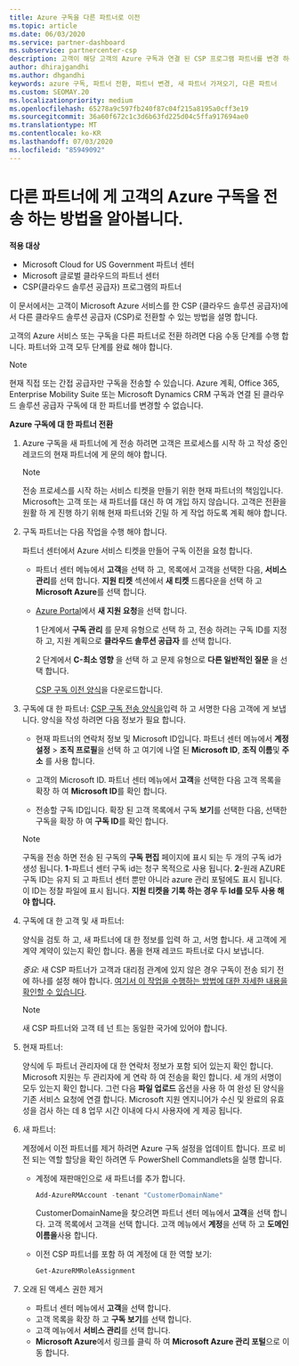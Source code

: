 ```yaml
---
title: Azure 구독을 다른 파트너로 이전
ms.topic: article
ms.date: 06/03/2020
ms.service: partner-dashboard
ms.subservice: partnercenter-csp
description: 고객이 해당 고객의 Azure 구독과 연결 된 CSP 프로그램 파트너를 변경 하는 데 도움을 주는 방법에 대해 알아봅니다.
author: dhirajgandhi
ms.author: dhgandhi
keywords: azure 구독, 파트너 전환, 파트너 변경, 새 파트너 가져오기, 다른 파트너
ms.custom: SEOMAY.20
ms.localizationpriority: medium
ms.openlocfilehash: 65278a9c597fb240f87c04f215a8195a0cff3e19
ms.sourcegitcommit: 36a60f672c1c3d6b63fd225d04c5ffa917694ae0
ms.translationtype: MT
ms.contentlocale: ko-KR
ms.lasthandoff: 07/03/2020
ms.locfileid: "85949092"
---
```

# <a name="learn-how-to-transfer-a-customers-azure-subscriptions-to-another-partner"></a>다른 파트너에 게 고객의 Azure 구독을 전송 하는 방법을 알아봅니다.

**적용 대상**

- Microsoft Cloud for US Government 파트너 센터
- Microsoft 글로벌 클라우드의 파트너 센터
- CSP(클라우드 솔루션 공급자) 프로그램의 파트너

이 문서에서는 고객이 Microsoft Azure 서비스를 한 CSP (클라우드 솔루션 공급자)에서 다른 클라우드 솔루션 공급자 (CSP)로 전환할 수 있는 방법을 설명 합니다.

고객의 Azure 서비스 또는 구독을 다른 파트너로 전환 하려면 다음 수동 단계를 수행 합니다. 파트너와 고객 모두 단계를 완료 해야 합니다.

>[!Note]  
>현재 직접 또는 간접 공급자만 구독을 전송할 수 있습니다.
>Azure 계획, Office 365, Enterprise Mobility Suite 또는 Microsoft Dynamics CRM 구독과 연결 된 클라우드 솔루션 공급자 구독에 대 한 파트너를 변경할 수 없습니다.

**Azure 구독에 대 한 파트너 전환**

1. Azure 구독을 새 파트너에 게 전송 하려면 고객은 프로세스를 시작 하 고 작성 중인 레코드의 현재 파트너에 게 문의 해야 합니다.

   >[!Note]
   >전송 프로세스를 시작 하는 서비스 티켓을 만들기 위한 현재 파트너의 책임입니다. Microsoft는 고객 또는 새 파트너를 대신 하 여 개입 하지 않습니다. 고객은 전환을 원활 하 게 진행 하기 위해 현재 파트너와 긴밀 하 게 작업 하도록 계획 해야 합니다.

2. 구독 파트너는 다음 작업을 수행 해야 합니다.

   파트너 센터에서 Azure 서비스 티켓을 만들어 구독 이전을 요청 합니다.

   - 파트너 센터 메뉴에서 **고객**을 선택 하 고, 목록에서 고객을 선택한 다음, **서비스 관리**를 선택 합니다. **지원 티켓** 섹션에서 **새 티켓** 드롭다운을 선택 하 고 **Microsoft Azure**를 선택 합니다.

   - [Azure Portal](https://portal.azure.com)에서 **새 지원 요청**을 선택 합니다.

     1 단계에서 **구독 관리** 를 문제 유형으로 선택 하 고, 전송 하려는 구독 ID를 지정 하 고, 지원 계획으로 **클라우드 솔루션 공급자** 를 선택 합니다.

     2 단계에서 **C-최소 영향** 을 선택 하 고 문제 유형으로 **다른 일반적인 질문** 을 선택 합니다.

     [CSP 구독 이전 양식](https://assets.windowsphone.com/5222c408-e546-4e01-b72a-2ec7d4c43d57/CSP_Subscription_Transfer_Form_Azure_InvariantCulture_Default.zip)을 다운로드합니다.

3. 구독에 대 한 파트너: [CSP 구독 전송 양식을](https://assets.windowsphone.com/5222c408-e546-4e01-b72a-2ec7d4c43d57/CSP_Subscription_Transfer_Form_Azure_InvariantCulture_Default.zip)입력 하 고 서명한 다음 고객에 게 보냅니다. 양식을 작성 하려면 다음 정보가 필요 합니다.

   - 현재 파트너의 연락처 정보 및 Microsoft ID입니다. 파트너 센터 메뉴에서 **계정 설정** &gt; **조직 프로필**을 선택 하 고 여기에 나열 된 **Microsoft ID**, **조직 이름**및 **주소** 를 사용 합니다.

   - 고객의 Microsoft ID. 파트너 센터 메뉴에서 **고객**을 선택한 다음 고객 목록을 확장 하 여 **Microsoft ID**를 확인 합니다.

   - 전송할 구독 ID입니다. 확장 된 고객 목록에서 구독 **보기**를 선택한 다음, 선택한 구독을 확장 하 여 **구독 ID**를 확인 합니다.

   >[!Note]
   >구독을 전송 하면 전송 된 구독의 **구독 편집** 페이지에 표시 되는 두 개의 구독 id가 생성 됩니다. **1**-파트너 센터 구독 id는 청구 목적으로 사용 됩니다. **2**-원래 AZURE 구독 ID는 유지 되 고 파트너 센터 뿐만 아니라 azure 관리 포털에도 표시 됩니다. 이 ID는 정찰 파일에 표시 됩니다.  **지원 티켓을 기록 하는 경우 두 Id를 모두 사용 해야 합니다.**

4. 구독에 대 한 고객 및 새 파트너:

   양식을 검토 하 고, 새 파트너에 대 한 정보를 입력 하 고, 서명 합니다. 새 고객에 게 계약 계약이 있는지 확인 합니다. 폼을 현재 레코드 파트너로 다시 보냅니다.

   *중요*: 새 CSP 파트너가 고객과 대리점 관계에 있지 않은 경우 구독이 전송 되기 전에 하나를 설정 해야 합니다. [여기서 이 작업을 수행하는 방법에 대한 자세한 내용을 확인할 수 있습니다](request-a-relationship-with-a-customer.md).

   >[!Note]
   >새 CSP 파트너와 고객 테 넌 트는 동일한 국가에 있어야 합니다. 

5. 현재 파트너:

   양식에 두 파트너 관리자에 대 한 연락처 정보가 포함 되어 있는지 확인 합니다. Microsoft 지원는 두 관리자에 게 연락 하 여 전송을 확인 합니다. 세 개의 서명이 모두 있는지 확인 합니다. 그런 다음 **파일 업로드** 옵션을 사용 하 여 완성 된 양식을 기존 서비스 요청에 연결 합니다. Microsoft 지원 엔지니어가 수신 및 완료의 유효성을 검사 하는 데 8 업무 시간 이내에 다시 사용자에 게 제공 됩니다.

6. 새 파트너:

   계정에서 이전 파트너를 제거 하려면 Azure 구독 설정을 업데이트 합니다. 프로 비전 되는 역할 할당을 확인 하려면 두 PowerShell Commandlets을 실행 합니다.

   - 계정에 재판매인으로 새 파트너를 추가 합니다.

     ```powershell
     Add-AzureRMAccount -tenant "CustomerDomainName"
     ```

     CustomerDomainName을 찾으려면 파트너 센터 메뉴에서 **고객**을 선택 합니다. 고객 목록에서 고객을 선택 합니다. 고객 메뉴에서 **계정**을 선택 하 고 **도메인 이름을**사용 합니다.

   - 이전 CSP 파트너를 포함 하 여 계정에 대 한 역할 보기:

     ```powershell
     Get-AzureRMRoleAssignment
     ```

7. 오래 된 액세스 권한 제거

   - 파트너 센터 메뉴에서 **고객**을 선택 합니다.
   - 고객 목록을 확장 하 고 **구독 보기**를 선택 합니다.
   - 고객 메뉴에서 **서비스 관리**를 선택 합니다.
   - **Microsoft Azure**에서 링크를 클릭 하 여 **Microsoft Azure 관리 포털**으로 이동 합니다.

